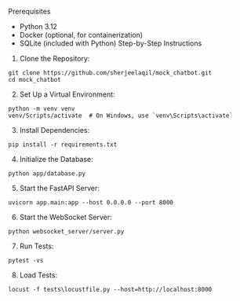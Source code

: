 Prerequisites
- Python 3.12
- Docker (optional, for containerization)
- SQLite (included with Python)
Step-by-Step Instructions

1. Clone the Repository:
```
git clone https://github.com/sherjeelaqil/mock_chatbot.git
cd mock_chatbot
```

2. Set Up a Virtual Environment:
```
python -m venv venv
venv/Scripts/activate  # On Windows, use `venv\Scripts\activate`
```
3. Install Dependencies:
```
pip install -r requirements.txt
```
4. Initialize the Database:
```
python app/database.py
```
5. Start the FastAPI Server:
```
uvicorn app.main:app --host 0.0.0.0 --port 8000
```
6. Start the WebSocket Server:
```
python websocket_server/server.py
```
7. Run Tests:
```
pytest -vs
```
8. Load Tests:
```
locust -f tests\locustfile.py --host=http://localhost:8000
```
